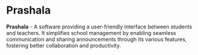# Prashala
**Prashala** - A software providing a user-friendly interface between students and teachers. It simplifies school management by enabling seamless communication and sharing announcements through its various features, fostering better collaboration and productivity.
